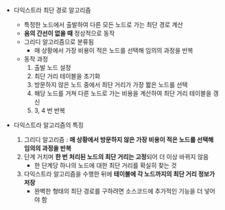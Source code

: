 * 다익스트라 최단 경로 알고리즘  
    - 특정한 노드에서 출발하여 다른 모든 노드로 가는 최단 경로 계산
    - **음의 간선이 없을 때** 정상적으로 동작
    - 그리디 알고리즘으로 분류됨
        - 매 상황에서 가장 비용이 적은 노드를 선택해 임의의 과정을 반복
    - 동작 과정
        1. 출발 노드 설정
        2. 최단 거리 테이블을 초기화
        3. 방문하지 않은 노드 중에서 최단 거리가 가장 짧은 노드를 선택
        4. 해당 노드를 거쳐 다른 노드로 가는 비용을 계산하여 최단 거리 테이블을 갱신
        5. 3, 4 번 반복
    
* 다익스트라 알고리즘의 특징
    1. 그리디 알고리즘 : **매 상황에서 방문하지 않은 가장 비용이 적은 노드를 선택해 임의의 과정을 반복**
    2. 단계 거치며 **한 번 처리된 노드의 최단 거리는 고정**되어 더 이상 바뀌지 않음
        - 한 단계당 하나의 노드에 대한 최단 거리를 확실히 찾는 것
    3. 다익스트라 알고리즘을 수행한 뒤에 **테이블에 각 노드까지의 최단 거리 정보가 저장**
        - 완벽한 형태의 최단 경로를 구하려면 소스코드에 추가적인 기능을 더 넣어야 함
    